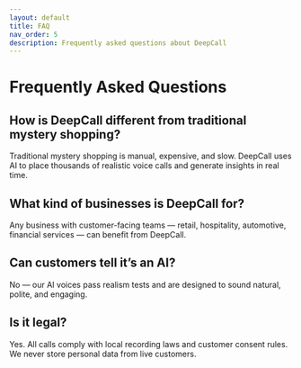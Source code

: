 ```yaml
---
layout: default
title: FAQ
nav_order: 5
description: Frequently asked questions about DeepCall
---
```


# Frequently Asked Questions

## How is DeepCall different from traditional mystery shopping?
Traditional mystery shopping is manual, expensive, and slow. DeepCall uses AI to place thousands of realistic voice calls and generate insights in real time.

## What kind of businesses is DeepCall for?
Any business with customer-facing teams — retail, hospitality, automotive, financial services — can benefit from DeepCall.

## Can customers tell it’s an AI?
No — our AI voices pass realism tests and are designed to sound natural, polite, and engaging.

## Is it legal?
Yes. All calls comply with local recording laws and customer consent rules. We never store personal data from live customers.